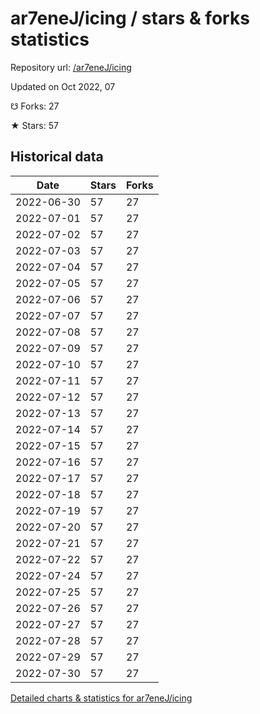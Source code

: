 # ar7eneJ/icing / stars & forks statistics

Repository url: [/ar7eneJ/icing](https://github.com/ar7eneJ/icing)

Updated on Oct 2022, 07

☋ Forks: 27

★ Stars: 57

## Historical data
| Date | Stars | Forks |
|------|-------|-------|
| 2022-06-30 | 57 | 27 | 
| 2022-07-01 | 57 | 27 | 
| 2022-07-02 | 57 | 27 | 
| 2022-07-03 | 57 | 27 | 
| 2022-07-04 | 57 | 27 | 
| 2022-07-05 | 57 | 27 | 
| 2022-07-06 | 57 | 27 | 
| 2022-07-07 | 57 | 27 | 
| 2022-07-08 | 57 | 27 | 
| 2022-07-09 | 57 | 27 | 
| 2022-07-10 | 57 | 27 | 
| 2022-07-11 | 57 | 27 | 
| 2022-07-12 | 57 | 27 | 
| 2022-07-13 | 57 | 27 | 
| 2022-07-14 | 57 | 27 | 
| 2022-07-15 | 57 | 27 | 
| 2022-07-16 | 57 | 27 | 
| 2022-07-17 | 57 | 27 | 
| 2022-07-18 | 57 | 27 | 
| 2022-07-19 | 57 | 27 | 
| 2022-07-20 | 57 | 27 | 
| 2022-07-21 | 57 | 27 | 
| 2022-07-22 | 57 | 27 | 
| 2022-07-24 | 57 | 27 | 
| 2022-07-25 | 57 | 27 | 
| 2022-07-26 | 57 | 27 | 
| 2022-07-27 | 57 | 27 | 
| 2022-07-28 | 57 | 27 | 
| 2022-07-29 | 57 | 27 | 
| 2022-07-30 | 57 | 27 | 


[Detailed charts & statistics for ar7eneJ/icing](https://reviewgithub.com/rep/ar7eneJ/icing)
